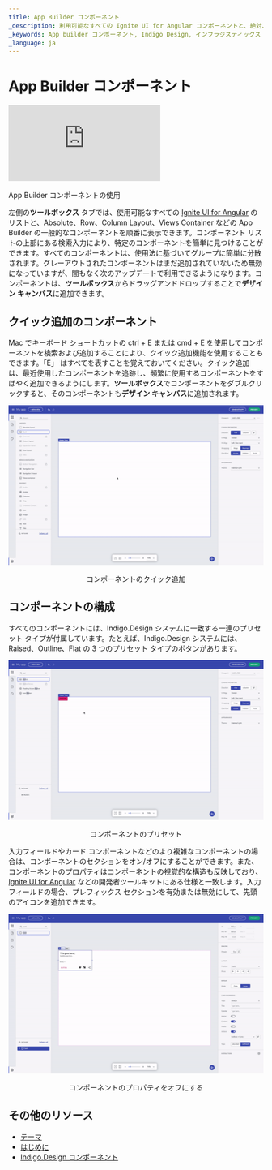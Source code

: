 ```yaml
---
title: App Builder コンポーネント
_description: 利用可能なすべての Ignite UI for Angular コンポーネントと、絶対、行、列レイアウト、ビュー コンテナなどのいくつかの Indigo Design 一般コンポーネントを確認します。
_keywords: App builder コンポーネント, Indigo Design, インフラジスティックス
_language: ja
---
```


# App Builder コンポーネント

<section class="video-container">
    <div>
        <div class="video-container__item">
            <iframe src="https://www.youtube.com/embed/omlSzOuvFlM" frameborder="0" allowfullscreen></iframe>
        </div>
        <p>App Builder コンポーネントの使用</p>
    </div>
</section>

左側の**ツールボックス** タブでは、使用可能なすべての [Ignite UI for Angular]({environment:infragisticsBaseUrl}/products/ignite-ui-angular) のリストと、Absolute、Row、Column Layout、Views Container などの App Builder  の一般的なコンポーネントを順番に表示できます。コンポーネント リストの上部にある検索入力により、特定のコンポーネントを簡単に見つけることができます。すべてのコンポーネントは、使用法に基づいてグループに簡単に分散されます。グレーアウトされたコンポーネントはまだ追加されていないため無効になっていますが、間もなく次のアップデートで利用できるようになります。コンポーネントは、**ツールボックス**からドラッグアンドドロップすることで**デザイン キャンバス**に追加できます。

## クイック追加のコンポーネント 

Mac でキーボード ショートカットの ctrl + E または cmd + E を使用してコンポーネントを検索および追加することにより、クイック追加機能を使用することもできます。「E」 はすべてを表すことを覚えておいてください。クイック追加は、最近使用したコンポーネントを追跡し、頻繁に使用するコンポーネントをすばやく追加できるようにします。**ツールボックス**でコンポーネントをダブルクリックすると、そのコンポーネントも**デザイン キャンバス**に追加されます。 

![quick-add-Indigo-Design-App-Builder](./images/quick-add-Indigo-Design-App-Builder.gif)
<p style="text-align:center;">コンポーネントのクイック追加</p>

## コンポーネントの構成 

すべてのコンポーネントには、Indigo.Design システムに一致する一連のプリセット タイプが付属しています。たとえば、Indigo.Design システムには、Raised、Outline、Flat の 3 つのプリセット タイプのボタンがあります。


![component-presets-Indigo-Design-App-Builder](./images/component-presets-Indigo-Design-App-Builder.gif)
<p style="text-align:center;">コンポーネントのプリセット</p>

入力フィールドやカード コンポーネントなどのより複雑なコンポーネントの場合は、コンポーネントのセクションをオン/オフにすることができます。また、コンポーネントのプロパティはコンポーネントの視覚的な構造も反映しており、[Ignite UI for Angular]({environment:infragisticsBaseUrl}/products/ignite-ui-angular) などの開発者ツールキットにある仕様と一致します。入力フィールドの場合、プレフィックス セクションを有効または無効にして、先頭のアイコンを追加できます。 


![turn-on-off-properties-Indigo-Design-App-Builder](./images/turn-on-off-properties-Indigo-Design-App-Builder.gif)
<p style="text-align:center;">コンポーネントのプロパティをオフにする</p>

## その他のリソース
<div class="divider--half"></div>

* [テーマ](app-themes/app-themes.md)
* [はじめに]({environment:appbuilderBaseUrl}/help/getting-started)
* [Indigo.Design コンポーネント]({environment:infragisticsBaseUrl}/products/indigo-design/help/components/components-overview)
